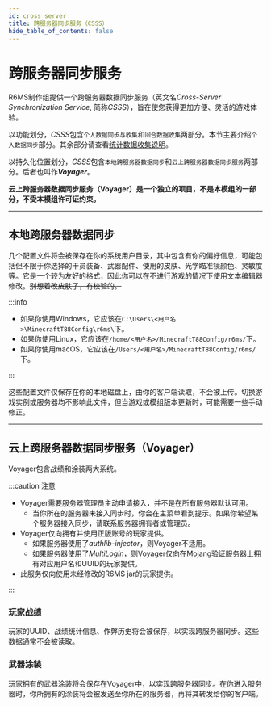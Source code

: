 ```yaml
---
id: cross_server
title: 跨服务器同步服务（CSSS）
hide_table_of_contents: false
---
```


# 跨服务器同步服务

R6MS制作组提供一个跨服务器数据同步服务（英文名*Cross-Server Synchronization Service*, 简称*CSSS*），旨在使您获得更加方便、灵活的游戏体验。

以功能划分，*CSSS*包含`个人数据同步与收集`和`回合数据收集`两部分。本节主要介绍`个人数据同步`部分。其余部分请查看[统计数据收集说明](data_collect)。

以持久化位置划分，*CSSS*包含`本地跨服务器数据同步`和`云上跨服务器数据同步服务`两部分。后者也叫作***Voyager***。

**云上跨服务器数据同步服务（Voyager）是一个独立的项目，不是本模组的一部分，不受本模组许可证约束。**

---

## 本地跨服务器数据同步

几个配置文件将会被保存在你的系统用户目录，其中包含有你的偏好信息，可能包括但不限于你选择的干员装备、武器配件、使用的皮肤、光学瞄准镜颜色、灵敏度等。它是一个较为友好的格式，因此你可以在不进行游戏的情况下使用文本编辑器修改。~~别想着改皮肤了，有校验的。~~

:::info

- 如果你使用Windows，它应该在`C:\Users\<用户名>\MinecraftT88Config\r6ms\`下。
- 如果你使用Linux，它应该在`/home/<用户名>/MinecraftT88Config/r6ms/`下。
- 如果你使用macOS，它应该在`/Users/<用户名>/MinecraftT88Config/r6ms/`下。

:::

这些配置文件仅保存在你的本地磁盘上，由你的客户端读取，不会被上传。切换游戏实例或服务器均不影响此文件，但当游戏或模组版本更新时，可能需要一些手动修正。

---

## 云上跨服务器数据同步服务（Voyager）

Voyager包含战绩和涂装两大系统。

:::caution 注意

- Voyager需要服务器管理员主动申请接入，并不是在所有服务器默认可用。
    - 当你所在的服务器未接入同步时，你会在主菜单看到提示。如果你希望某个服务器接入同步，请联系服务器拥有者或管理员。
- Voyager仅向拥有并使用正版账号的玩家提供。
    - 如果服务器使用了*authlib-injector*，则Voyager不适用。
    - 如果服务器使用了*MultiLogin*，则Voyager仅向在Mojang验证服务器上拥有对应用户名和UUID的玩家提供。
- 此服务仅向使用未经修改的R6MS jar的玩家提供。

:::

### 玩家战绩

玩家的UUID、战绩统计信息、作弊历史将会被保存，以实现跨服务器同步。这些数据通常不会被读取。

### 武器涂装

玩家拥有的武器涂装将会保存在Voyager中，以实现跨服务器同步。在你进入服务器时，你所拥有的涂装将会被发送至你所在的服务器，再将其转发给你的客户端。
